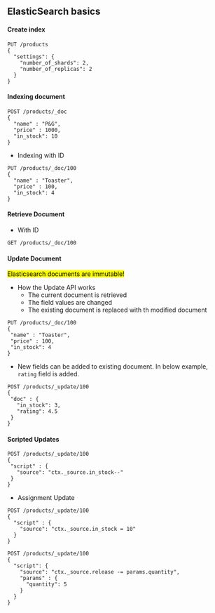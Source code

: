 ## ElasticSearch basics

#### Create index
```
PUT /products
{
  "settings": {
    "number_of_shards": 2,
    "number_of_replicas": 2
  }
}
```

#### Indexing document

```
POST /products/_doc
{
  "name" : "P&G",
  "price" : 1000,
  "in_stock": 10
}
```

* Indexing with ID
```
PUT /products/_doc/100
{
  "name" : "Toaster",
  "price" : 100,
  "in_stock": 4
}
```

#### Retrieve Document
* With ID
```
GET /products/_doc/100
```

#### Update Document

<mark>Elasticsearch documents are immutable! </mark>
* How the Update API works<br>
  * The current document is retrieved
  * The field values are changed
  * The existing document is replaced with th modified document
 ```
 PUT /products/_doc/100
{
  "name" : "Toaster",
  "price" : 100,
  "in_stock": 4
}
 ```
 * New fields can be added to existing document. In below example, ```rating``` field is added.
 ```
 POST /products/_update/100
{
  "doc" : {
    "in_stock": 3,
    "rating": 4.5
  }
}
 ```

 #### Scripted Updates
 ```
 POST /products/_update/100
{
  "script" : {
    "source": "ctx._source.in_stock--"
  }
}
 ```

 * Assignment Update
```
POST /products/_update/100
{
  "script" : {
    "source": "ctx._source.in_stock = 10"
  }
}
```
```
POST /products/_update/100
{
  "script": {
    "source": "ctx._source.release -= params.quantity",
    "params" : {
      "quantity": 5
    }
  }
}
```